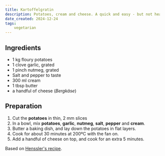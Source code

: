 ```yaml
---
title: Kartoffelgratin
description: Potatoes, cream and cheese. A quick and easy - but not healthy - vegetarian dish.
date_created: 2024-12-24
tags:
    vegetarian
---
```


## Ingredients

- 1 kg floury potatoes
- 1 clove garlic, grated
- 1 pinch nutmeg, grated
- Salt and pepper to taste
- 300 ml cream
- 1 tbsp butter
- a handful of cheese (*Bergkäse*)

## Preparation

1. Cut the **potatoes** in thin, 2 mm slices
2. In a bowl, mix **potatoes**, **garlic**, **nutmeg**, **salt**, **pepper** and **cream**.
3. Butter a baking dish, and lay down the potatoes in flat layers.
4. Cook for about 30 minutes at 200ºC with the fan on.
5. Add a handful of cheese on top, and cook for an extra 5 minutes.

Based on [Henssler's recipe](https://www.henssler.shop/blogs/rezepte/kartoffelgratin?_pos=2&_psq=kartoffelgratin&_ss=e&_v=1.0).